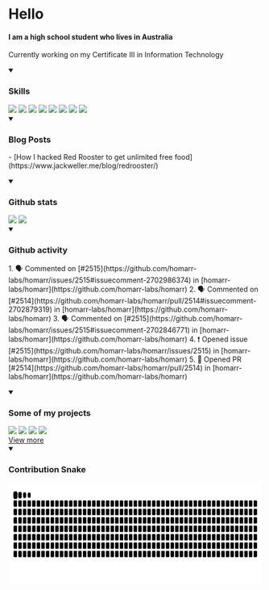 <h1>Hello</h1>
<h4>I am a high school student who lives in Australia</h4>
<p>Currently working on my Certificate III in Information Technology</p>

<details open>
    <summary><h3>Skills</h3></summary>
    <img src="https://cdn.jsdelivr.net/gh/devicons/devicon@latest/icons/react/react-original.svg" width="10%"></a>
    <img src="https://cdn.jsdelivr.net/gh/devicons/devicon@latest/icons/nodejs/nodejs-original.svg" width="10%"></a>
    <img src="https://cdn.jsdelivr.net/gh/devicons/devicon@latest/icons/firebase/firebase-original.svg" width="10%"></a>
    <img src="https://cdn.jsdelivr.net/gh/devicons/devicon@latest/icons/typescript/typescript-original.svg" width="10%"></a>
    <img src="https://cdn.jsdelivr.net/gh/devicons/devicon@latest/icons/vscode/vscode-original.svg" width="10%"></a>
    <img src="https://cdn.jsdelivr.net/gh/devicons/devicon@latest/icons/git/git-original.svg" width="10%"></a>
    <img src="https://cdn.jsdelivr.net/gh/devicons/devicon@latest/icons/docker/docker-original.svg" width="10%"></a>
    <img src="https://cdn.jsdelivr.net/gh/devicons/devicon@latest/icons/ubuntu/ubuntu-original.svg" width="10%"></a>
</details>




<details open>
    <summary><h3>Blog Posts</h3></summary>
    <p>
        <!-- BLOG-POST-LIST:START -->
        - [How I hacked Red Rooster to get unlimited free food](https://www.jackweller.me/blog/redrooster/)
        <!-- BLOG-POST-LIST:END -->
    </p>
</details> 

<details open>
    <summary><h3>Github stats</h3></summary>
    <img height=200 src="https://github-readme-stats.vercel.app/api?username=jackwellerreal&show_icons=true&theme=github_dark_dimmed&hide_border=True">
    <img height=200 src="https://github-readme-stats.vercel.app/api/top-langs/?username=jackwellerreal&layout=donut&theme=github_dark_dimmed&hide_border=True">
</details> 

<details open>
    <summary><h3>Github activity</h3></summary>
    <p>
        <!--START_SECTION:activity-->
1. 🗣 Commented on [#2515](https://github.com/homarr-labs/homarr/issues/2515#issuecomment-2702986374) in [homarr-labs/homarr](https://github.com/homarr-labs/homarr)
2. 🗣 Commented on [#2514](https://github.com/homarr-labs/homarr/pull/2514#issuecomment-2702879319) in [homarr-labs/homarr](https://github.com/homarr-labs/homarr)
3. 🗣 Commented on [#2515](https://github.com/homarr-labs/homarr/issues/2515#issuecomment-2702846771) in [homarr-labs/homarr](https://github.com/homarr-labs/homarr)
4. ❗ Opened issue [#2515](https://github.com/homarr-labs/homarr/issues/2515) in [homarr-labs/homarr](https://github.com/homarr-labs/homarr)
5. 💪 Opened PR [#2514](https://github.com/homarr-labs/homarr/pull/2514) in [homarr-labs/homarr](https://github.com/homarr-labs/homarr)
        <!--END_SECTION:activity-->
    </p>
</details> 

<details open>
    <summary><h3>Some of my projects</h3></summary>
    <a href="https://github.com/What-Question-Mark/CampusRoute"><img src="https://github-readme-stats.vercel.app/api/pin/?username=jackwellerreal&repo=CampusRoute&theme=github_dark_dimmed&hide_border=True"></a>
    <a href="https://github.com/What-Question-Mark/Konnect"><img src="https://github-readme-stats.vercel.app/api/pin/?username=jackwellerreal&repo=konnect&theme=github_dark_dimmed&hide_border=True"></a>
    <a href="https://github.com/What-Question-Mark/chat"><img src="https://github-readme-stats.vercel.app/api/pin/?username=jackwellerreal&repo=chat&theme=github_dark_dimmed&hide_border=True"></a>   
    <a href="https://github.com/What-Question-Mark/nodejs-maze"><img src="https://github-readme-stats.vercel.app/api/pin/?username=jackwellerreal&repo=nodejs-maze&theme=github_dark_dimmed&hide_border=True"></a><br>
    <a href=https://github.com/jackwellerreal?tab=repositories>View more</a>
</details> 


<details open>
    <summary><h3>Contribution Snake</h3></summary>
    <img height=200 src="https://github.com/jackwellerreal/jackwellerreal/blob/output/snake-dark.svg">
</details> 
